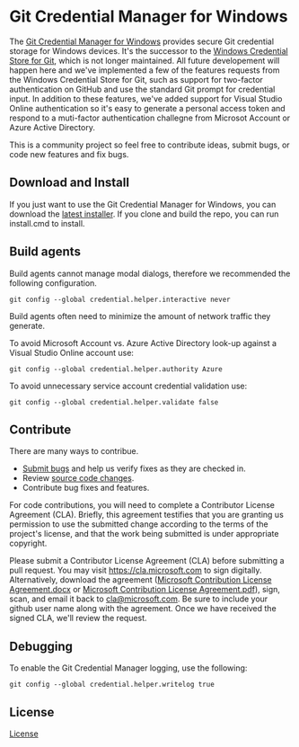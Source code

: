 # Git Credential Manager for Windows
The [Git Credential Manager for Windows](https://github.com/Microsoft/Git-Credential-Manager-for-Windows) provides secure Git credential storage for Windows devices. It's the successor to the [Windows Credential Store for Git](https://gitcredentialstore.codeplex.com/), which is not longer maintained. All future developement will happen here and we've implemented a few of the features requests from the Windows Credential Store for Git, such as support for two-factor authentication on GitHub and use the standard Git prompt for credential input. In addition to these features, we've added support for Visual Studio Online authentication so it's easy to generate a personal access token and respond to a muti-factor authentication challegne from Microsot Account or Azure Active Directory.

This is a community project so feel free to contribute ideas, submit bugs, or code new features and fix bugs.

## Download and Install
If you just want to use the Git Credential Manager for Windows, you can download the [latest installer](https://github.com/Microsoft/Git-Credential-Manager-for-Windows/releases). If you clone and build the repo, you can run install.cmd to install.

## Build agents
Build agents cannot manage modal dialogs, therefore we recommended the following configuration.
```
git config --global credential.helper.interactive never
```

Build agents often need to minimize the amount of network traffic they generate. 

To avoid Microsoft Account vs. Azure Active Directory look-up against a Visual Studio Online account use: 
```
git config --global credential.helper.authority Azure
```

To avoid unnecessary service account credential validation use: 
```
git config --global credential.helper.validate false
```

## Contribute
There are many ways to contribue.
* [Submit bugs](https://github.com/Microsoft/Git-Credential-Manager-for-Windows/issues) and help us verify fixes as they are checked in.
* Review [source code changes](https://github.com/Microsoft/Git-Credential-Manager-for-Windows/pulls).
* Contribute bug fixes and features.

For code contributions, you will need to complete a Contributor License Agreement (CLA). Briefly, this agreement testifies that you are granting us permission to use the submitted change according to the terms of the project's license, and that the work being submitted is under appropriate copyright.

Please submit a Contributor License Agreement (CLA) before submitting a pull request. You may visit https://cla.microsoft.com to sign digitally. Alternatively, download the agreement ([Microsoft Contribution License Agreement.docx](https://www.codeplex.com/Download?ProjectName=typescript&DownloadId=822190) or [Microsoft Contribution License Agreement.pdf](https://www.codeplex.com/Download?ProjectName=typescript&DownloadId=921298)), sign, scan, and email it back to <cla@microsoft.com>. Be sure to include your github user name along with the agreement. Once we have received the signed CLA, we'll review the request.

## Debugging
To enable the Git Credential Manager logging, use the following:
```
git config --global credential.helper.writelog true
```

## License
[License](https://github.com/Microsoft/Git-Credential-Manager-for-Windows/blob/master/LICENSE.txt)
